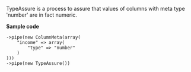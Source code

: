 TypeAssure is a process to assure that values of columns with meta type 'number' are in fact numeric.

__Sample code__

```
->pipe(new ColumnMeta(array(
    "income" => array(
        "type" => "number"
    )
)))
->pipe(new TypeAssure())
```
